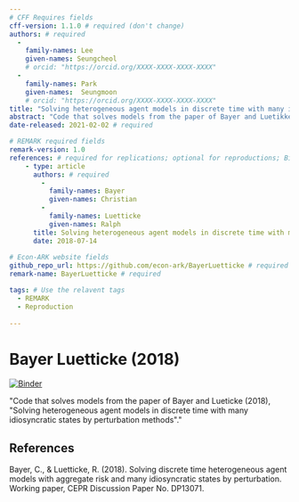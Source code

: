 ```yaml
---
# CFF Requires fields
cff-version: 1.1.0 # required (don't change)
authors: # required
  -
    family-names: Lee
    given-names: Seungcheol
    # orcid: "https://orcid.org/XXXX-XXXX-XXXX-XXXX"
  -
    family-names: Park
    given-names:  Seungmoon 
    # orcid: "https://orcid.org/XXXX-XXXX-XXXX-XXXX"
title: "Solving heterogeneous agent models in discrete time with many idiosyncratic states by perturbation methods" # required
abstract: "Code that solves models from the paper of Bayer and Luetikke, \"Solving heterogeneous agent models in discrete time with many idiosyncratic states by perturbation methods\"." # optional
date-released: 2021-02-02 # required

# REMARK required fields
remark-version: 1.0
references: # required for replications; optional for reproductions; BibTex data from original paper
	- type: article
	  authors: # required
	    -
		  family-names: Bayer
		  given-names: Christian
	    -
		  family-names: Luetticke
		  given-names: Ralph
	  title: Solving heterogeneous agent models in discrete time with many idiosyncratic states by perturbation methods
	  date: 2018-07-14
	
# Econ-ARK website fields
github_repo_url: https://github.com/econ-ark/BayerLuetticke # required
remark-name: BayerLuetticke # required 

tags: # Use the relavent tags
  - REMARK
  - Reproduction
    
---
```


# Bayer Luetticke (2018)
[![Binder](https://mybinder.org/badge_logo.svg)](https://mybinder.org/v2/gh/econ-ark/BayerLuetticke/HEAD)

"Code that solves models from the paper of Bayer and Lueticke (2018), \"Solving heterogeneous agent models in discrete time with many idiosyncratic states by perturbation methods\"."


## References

Bayer, C., & Luetticke, R. (2018). Solving discrete time heterogeneous agent models with aggregate risk and many idiosyncratic states by perturbation. Working paper, CEPR Discussion Paper No. DP13071.
